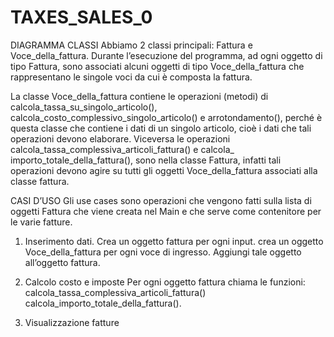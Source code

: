 # TAXES_SALES_0

DIAGRAMMA CLASSI
Abbiamo 2 classi principali: Fattura e Voce_della_fattura.
Durante l’esecuzione del programma, ad ogni oggetto di tipo Fattura, sono associati alcuni oggetti di tipo Voce_della_fattura 
che rappresentano le singole voci da cui è composta la fattura.

La classe Voce_della_fattura contiene le operazioni (metodi) di calcola_tassa_su_singolo_articolo(), 
calcola_costo_complessivo_singolo_articolo() e arrotondamento(), perché è questa classe che contiene i dati di un singolo articolo,
cioè i dati che tali operazioni devono elaborare.
Viceversa le operazioni calcola_tassa_complessiva_articoli_fattura() e calcola_ importo_totale_della_fattura(), sono 
nella classe Fattura, infatti tali operazioni devono agire su tutti gli oggetti Voce_della_fattura associati alla classe fattura.

CASI D’USO
Gli use cases sono operazioni che vengono fatti sulla lista di oggetti Fattura che viene creata nel Main e che serve 
come contenitore per le varie fatture.

1) Inserimento dati.
        Crea un oggetto fattura per ogni input.
              crea un oggetto Voce_della_fattura per ogni voce di ingresso.
              Aggiungi tale oggetto all’oggetto fattura.
              
2) Calcolo costo e imposte
        Per ogni oggetto fattura chiama le funzioni:
              calcola_tassa_complessiva_articoli_fattura()
              calcola_importo_totale_della_fattura().
              
3) Visualizzazione fatture
